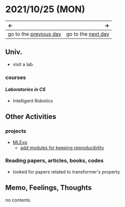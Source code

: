 # 2021/10/25 (MON)
|←|→|
|:---|---:|
go to the [previous day](./24th.md) | go to the [next day](./26th.md)

## Univ.
- visit a lab.
### courses
#### *Laboratories in CS*
- Intelligent Robotics

## Other Activities

### projects
- [MLExp](https://github.com/OtsuKotsu/MLExp)
  - [add modules for keeping reproducibility](https://github.com/OtsuKotsu/MLExp/commit/eee0926fe255fc9b7b62b1571d682daf02b942f3)

### Reading papers, articles, books, codes
- looked for papers related to transformer's property

## Memo, Feelings, Thoughts
no contents
